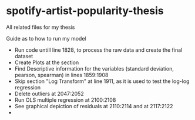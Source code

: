 # spotify-artist-popularity-thesis
All related files for my thesis


Guide as to how to run my model

- Run code untill line 1828, to process the raw data and create the final dataset
- Create Plots at the section 
- Find Descriptive information for the variables (standard deviation, pearson, spearman) in lines 1859:1908
- Skip section "Log Transform" at line 1911, as it is used to test the log-log regression
- Delete outliers at 2047:2052
- Run OLS multiple regression at 2100:2108
- See graphical depiction of residuals at 2110:2114 and at 2117:2122
- 


